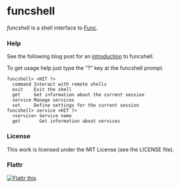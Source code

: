 funcshell
=========

_funcshell_ is a shell interface to [Func](https://fedorahosted.org/func/).

### Help

See the following blog post for an [introduction](http://www.silassewell.com/blog/2009/04/22/funcshell-a-shell-interface-to-func/) to funcshell.

To get usage help just type the "?" key at the funcshell prompt.

    funcshell> <HIT ?>
      command Interact with remote shells
      exit    Exit the shell
      get     Get information about the current session
      service Manage services
      set     Define settings for the current session
    funcshell> service <HIT ?>
      <service> Service name
      get       Get information about services

### License

This work is licensed under the MIT License (see the LICENSE file).

### Flattr

[![Flattr this][flattr-img]][flattr]

[flattr]: http://flattr.com/thing/33168/Funcshell
[flattr-img]: http://api.flattr.com/button/button-compact-static-100x17.png
